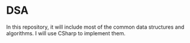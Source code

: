 # DSA

In this repository, it will include most of the common data structures and algorithms. I will use CSharp to implement them.
